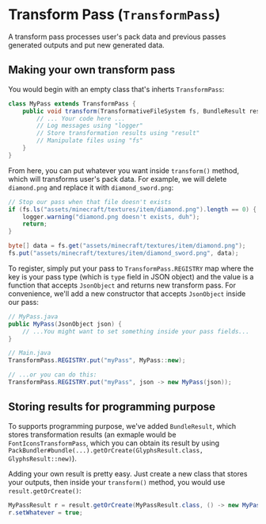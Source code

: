 # Transform Pass (``TransformPass``)
A transform pass processes user's pack data and previous passes generated outputs and put new generated data.

## Making your own transform pass
You would begin with an empty class that's inherts ``TransformPass``:

```java
class MyPass extends TransformPass {
    public void transform(TransformativeFileSystem fs, BundleResult result, AbstractMPLogger logger) throws IOException {
        // ... Your code here ...
        // Log messages using "logger"
        // Store transformation results using "result"
        // Manipulate files using "fs"
    }
}
```

From here, you can put whatever you want inside ``transform()`` method, which will transforms user's pack data. For example, we will delete ``diamond.png`` and replace it with ``diamond_sword.png``:

```java
// Stop our pass when that file doesn't exists
if (fs.ls("assets/minecraft/textures/item/diamond.png").length == 0) {
    logger.warning("diamond.png doesn't exists, duh");
    return;
}

byte[] data = fs.get("assets/minecraft/textures/item/diamond.png");
fs.put("assets/minecraft/textures/item/diamond_sword.png", data);
```

To register, simply put your pass to ``TransformPass.REGISTRY`` map where the key is your pass type (which is ``type`` field in JSON object) and the value is a function that accepts ``JsonObject`` and returns new transform pass. For convenience, we'll add a new constructor that accepts ``JsonObject`` inside our pass:

```java
// MyPass.java
public MyPass(JsonObject json) {
    // ...You might want to set something inside your pass fields...
}

// Main.java
TransformPass.REGISTRY.put("myPass", MyPass::new);

// ...or you can do this:
TransformPass.REGISTRY.put("myPass", json -> new MyPass(json));
```

## Storing results for programming purpose
To supports programming purpose, we've added ``BundleResult``, which stores transformation results (an exmaple would be ``FontIconsTransformPass``, which you can obtain its result by using ``PackBundler#bundle(...).getOrCreate(GlyphsResult.class, GlyphsResult::new)``).

Adding your own result is pretty easy. Just create a new class that stores your outputs, then inside your ``transform()`` method, you would use ``result.getOrCreate()``:

```java
MyPassResult r = result.getOrCreate(MyPassResult.class, () -> new MyPassResult() /* or MyPassResult::new */);
r.setWhatever = true;
```
